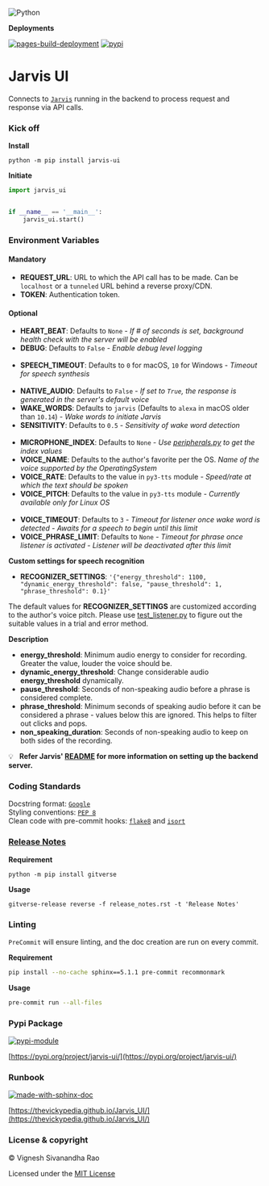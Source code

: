 ![Python](https://img.shields.io/badge/python-3.8%20%7C%203.9%20%7C%203.10%20%7C%203.11-blue)

**Deployments**

[![pages-build-deployment](https://github.com/thevickypedia/Jarvis_UI/actions/workflows/pages/pages-build-deployment/badge.svg)](https://github.com/thevickypedia/Jarvis_UI/actions/workflows/pages/pages-build-deployment)
[![pypi](https://github.com/thevickypedia/Jarvis_UI/actions/workflows/python-publish.yml/badge.svg)](https://github.com/thevickypedia/Jarvis_UI/actions/workflows/python-publish.yml)

# Jarvis UI

Connects to [`Jarvis`](https://github.com/thevickypedia/Jarvis/blob/master/jarvis/api/fast.py) running in the backend to process request and response via API calls.

### Kick off
**Install**
```shell
python -m pip install jarvis-ui
```

**Initiate**
```python
import jarvis_ui


if __name__ == '__main__':
    jarvis_ui.start()
```

### Environment Variables
#### Mandatory
- **REQUEST_URL**: URL to which the API call has to be made. Can be `localhost` or a `tunneled` URL behind a reverse proxy/CDN.
- **TOKEN**: Authentication token.

#### Optional
- **HEART_BEAT**: Defaults to `None` - _If # of seconds is set, background health check with the server will be enabled_
- **DEBUG**: Defaults to `False` - _Enable debug level logging_
<br><br>
- **SPEECH_TIMEOUT**: Defaults to `0` for macOS, `10` for Windows - _Timeout for speech synthesis_
<br><br>
- **NATIVE_AUDIO**: Defaults to `False` - _If set to `True`, the response is generated in the server's default voice_
- **WAKE_WORDS**: Defaults to `jarvis` (Defaults to `alexa` in macOS older than `10.14`) - _Wake words to initiate Jarvis_
- **SENSITIVITY**: Defaults to `0.5` - _Sensitivity of wake word detection_
<br><br>
- **MICROPHONE_INDEX**: Defaults to `None` - _Use [peripherals.py](https://github.com/thevickypedia/Jarvis_UI/blob/main/modules/peripherals.py) to get the index values_
- **VOICE_NAME**: Defaults to the author's favorite per the OS. _Name of the voice supported by the OperatingSystem_
- **VOICE_RATE**: Defaults to the value in `py3-tts` module - _Speed/rate at which the text should be spoken_
- **VOICE_PITCH**: Defaults to the value in `py3-tts` module - _Currently available only for Linux OS_
<br><br>
- **VOICE_TIMEOUT**: Defaults to `3` - _Timeout for listener once wake word is detected - Awaits for a speech to begin until this limit_
- **VOICE_PHRASE_LIMIT**: Defaults to `None` - _Timeout for phrase once listener is activated - Listener will be deactivated after this limit_

**Custom settings for speech recognition**
- **RECOGNIZER_SETTINGS**: `'{"energy_threshold": 1100, "dynamic_energy_threshold": false, "pause_threshold": 1, "phrase_threshold": 0.1}'`

The default values for **RECOGNIZER_SETTINGS** are customized according to the author's voice pitch.
Please use [test_listener.py](https://github.com/thevickypedia/Jarvis_UI/blob/main/test_listener.py) to figure out the suitable values in a trial and error method.

**Description**
- **energy_threshold**: Minimum audio energy to consider for recording. Greater the value, louder the voice should be.
- **dynamic_energy_threshold**: Change considerable audio **energy_threshold** dynamically.
- **pause_threshold**: Seconds of non-speaking audio before a phrase is considered complete.
- **phrase_threshold**: Minimum seconds of speaking audio before it can be considered a phrase - values below this are ignored. This helps to filter out clicks and pops.
- **non_speaking_duration**: Seconds of non-speaking audio to keep on both sides of the recording.

:bulb: &nbsp; **Refer Jarvis' [README](https://github.com/thevickypedia/Jarvis/blob/master/README.md) for more information on setting up the backend server.**

### Coding Standards
Docstring format: [`Google`](https://google.github.io/styleguide/pyguide.html#38-comments-and-docstrings) <br>
Styling conventions: [`PEP 8`](https://www.python.org/dev/peps/pep-0008/) <br>
Clean code with pre-commit hooks: [`flake8`](https://flake8.pycqa.org/en/latest/) and 
[`isort`](https://pycqa.github.io/isort/)

### [Release Notes](https://github.com/thevickypedia/Jarvis_UI/blob/main/release_notes.rst)
**Requirement**
```shell
python -m pip install gitverse
```

**Usage**
```shell
gitverse-release reverse -f release_notes.rst -t 'Release Notes'
```

### Linting
`PreCommit` will ensure linting, and the doc creation are run on every commit.

**Requirement**
<br>
```bash
pip install --no-cache sphinx==5.1.1 pre-commit recommonmark
```

**Usage**
<br>
```bash
pre-commit run --all-files
```

### Pypi Package
[![pypi-module](https://img.shields.io/badge/Software%20Repository-pypi-1f425f.svg)](https://packaging.python.org/tutorials/packaging-projects/)

[https://pypi.org/project/jarvis-ui/](https://pypi.org/project/jarvis-ui/)

### Runbook
[![made-with-sphinx-doc](https://img.shields.io/badge/Code%20Docs-Sphinx-1f425f.svg)](https://www.sphinx-doc.org/en/master/man/sphinx-autogen.html)

[https://thevickypedia.github.io/Jarvis_UI/](https://thevickypedia.github.io/Jarvis_UI/)

### License & copyright

&copy; Vignesh Sivanandha Rao

Licensed under the [MIT License](https://github.com/thevickypedia/Jarvis_UI/blob/main/LICENSE)
